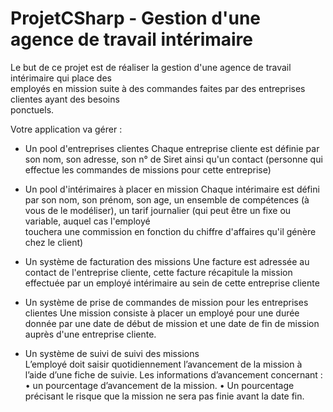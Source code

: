 # ProjetCSharp - Gestion	d'une	agence	de	travail	intérimaire

Le	 but	 de	 	 ce	 projet	 est	 de	 réaliser	 la	 gestion	 d'une	 agence	 de	 travail	 intérimaire	 qui	 place	 des	
employés	en	mission	 suite	 à	 des	 commandes	 faites	 par	 des	entreprises clientes ayant	 des	 besoins	
ponctuels.

Votre application	va	gérer	:

- Un	pool	d'entreprises	clientes
Chaque	entreprise	cliente	est	définie	par	son	nom,	son	adresse, son	n°	de	Siret	ainsi	qu'un	contact	
(personne	qui	effectue	les	commandes	de	missions	pour	cette	entreprise)

- Un	pool	d'intérimaires	à	placer	en	mission
Chaque	intérimaire	est	défini	par	son	nom,	son	prénom,	son	age,	un	ensemble	de	compétences	(à	
vous	de	le	modéliser),	un	tarif	journalier	(qui	peut	être	un	fixe	ou	variable,	auquel	cas	l'employé	
touchera	une	commission	en	fonction	du	chiffre	d'affaires	qu'il	génère	chez	le	client)

- Un	système	de	facturation	des	missions
Une	facture	est	adressée	au	contact	de	l'entreprise	cliente,		cette	facture	récapitule	la	mission	
effectuée	par	un	employé	intérimaire	au	sein	de	cette	entreprise	cliente

- Un	système	de	prise	de	commandes	de	mission	pour	les	entreprises	clientes
Une	mission	consiste	à	placer	un	employé	pour	une	durée	donnée	par	une	date	de	début	de	mission	
et	une	date	de	fin	de	mission	auprès	d'une	entreprise	cliente.

- Un	système	de	suivi	de	suivi	des	missions	
L’employé doit	 saisir	quotidiennement l’avancement	de	la	mission à	l’aide	d’une	fiche	de	suivie.	Les	
informations	d’avancement	concernant :
• un	pourcentage	d’avancement de	la	mission.
• Un	pourcentage	précisant	le	risque	que	la	mission	ne	sera	pas	finie	avant	la	date	fin.	
